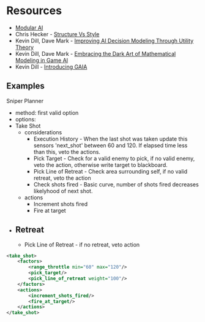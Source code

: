 # Resources
- [Modular AI](https://youtu.be/IvK0ZlNoxjw)
- Chris Hecker - [Structure Vs Style](https://youtu.be/4eQp8SdzOa0)
- Kevin Dill, Dave Mark - [Improving AI Decision Modeling Through Utility Theory](https://www.gdcvault.com/play/1012410/Improving-AI-Decision-Modeling-Through)
- Kevin Dill, Dave Mark - [Embracing the Dark Art of Mathematical Modeling in Game AI](https://www.gdcvault.com/play/1015683/Embracing-the-Dark-Art-of)
- Kevin Dill - [Introducing GAIA](https://www.sisostds.org/DesktopModules/Bring2mind/DMX/Download.aspx?Command=Core_Download&EntryId=35466&PortalId=0&TabId=105)




## Examples

Sniper Planner
- method: first valid option
- options:
 - Take Shot
	- considerations
		- Execution History - When the last shot was taken update this sensors 'next_shot' between 60 and 120. If elapsed time less than this, veto the actions.
		- Pick Target - Check for a valid enemy to pick, if no valid enemy, veto the action, otherwise write target to blackboard.
		- Pick Line of Retreat - Check area surrounding self, if no valid retreat, veto the action
		- Check shots fired - Basic curve, number of shots fired decreases likelyhood of next shot.
	- actions
		- Increment shots fired
		- Fire at target
 - Retreat
	- 
	- Pick Line of Retreat - if no retreat, veto action


```xml
<take_shot>
	<factors>
		<range_throttle min="60" max="120"/>
		<pick_target/>
		<pick_line_of_retreat weight="100"/>
	</factors>
	<actions>
		<increment_shots_fired/>
		<fire_at_target/>
	</actions>
</take_shot>
```